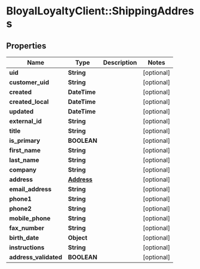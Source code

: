 # BloyalLoyaltyClient::ShippingAddress

## Properties
Name | Type | Description | Notes
------------ | ------------- | ------------- | -------------
**uid** | **String** |  | [optional] 
**customer_uid** | **String** |  | [optional] 
**created** | **DateTime** |  | [optional] 
**created_local** | **DateTime** |  | [optional] 
**updated** | **DateTime** |  | [optional] 
**external_id** | **String** |  | [optional] 
**title** | **String** |  | [optional] 
**is_primary** | **BOOLEAN** |  | [optional] 
**first_name** | **String** |  | [optional] 
**last_name** | **String** |  | [optional] 
**company** | **String** |  | [optional] 
**address** | [**Address**](Address.md) |  | [optional] 
**email_address** | **String** |  | [optional] 
**phone1** | **String** |  | [optional] 
**phone2** | **String** |  | [optional] 
**mobile_phone** | **String** |  | [optional] 
**fax_number** | **String** |  | [optional] 
**birth_date** | **Object** |  | [optional] 
**instructions** | **String** |  | [optional] 
**address_validated** | **BOOLEAN** |  | [optional] 

